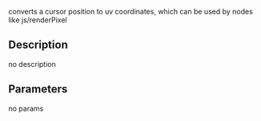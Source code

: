 converts a cursor position to uv coordinates, which can be used by nodes like js/renderPixel


## Description
no description
## Parameters
no params
